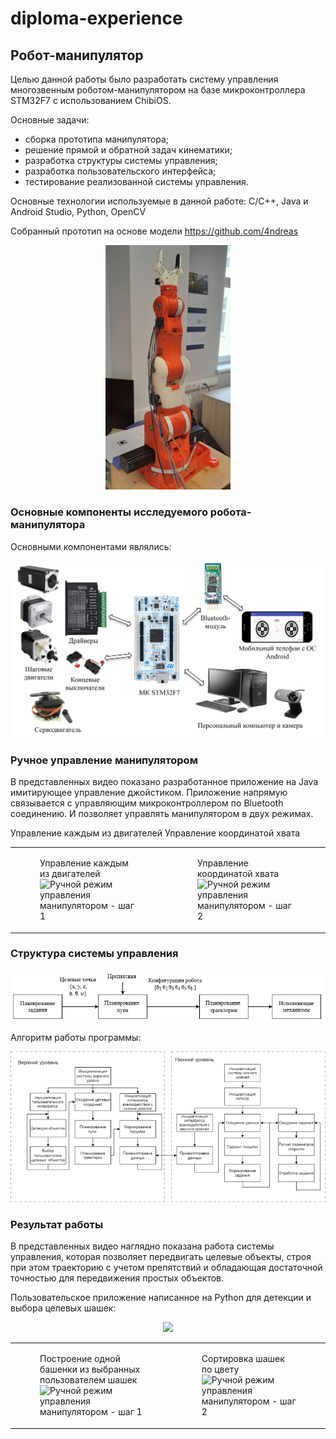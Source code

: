 # diploma-experience


## Робот-манипулятор

Целью данной работы было разработать систему управления многозвенным роботом-манипулятором на базе микроконтроллера STM32F7 с использованием ChibiOS.

Основные задачи:
- сборка прототипа манипулятора;
- решение прямой и обратной задач кинематики;
- разработка структуры системы управления; 
- разработка пользовательского интерфейса;
- тестирование реализованной системы управления.

Основные технологии используемые в данной работе:
C/C++, Java и Android Studio, Python, OpenCV

Собранный прототип на основе модели https://github.com/4ndreas

<p align="center">
<img src="manipulator_pics/Prototype.png" width="200">
</p>


### Основные компоненты исследуемого робота-манипулятора

Основными компонентами являлись:

<p align="center">
<img src="manipulator_pics/Components.png" width="600">
</p>

### Ручное управление манипулятором


В представленных видео показано разработанное приложение на Java имитирующее управление джойстиком.
Приложение напрямую связывается с управляющим микроконтроллером по Bluetooth соединению. И позволяет управлять манипулятором в двух режимах.

Управление каждым из двигателей                                    Управление координатой хвата              
<div align="center">
<table>
  <tr>
    <td>
      <figure>
        <figcaption>Управление каждым из двигателей</figcaption>
        <img src="https://github.com/Alionaaaa/diploma-experience/blob/main/manipulator_pics/manual_control_mode_1.gif" alt="Ручной режим управления манипулятором - шаг 1" width="200"/>
      </figure>
    </td>
    <td>
      <figure>
        <figcaption>Управление координатой хвата</figcaption>
        <img src="https://github.com/Alionaaaa/diploma-experience/blob/main/manipulator_pics/manual_control_mode_2.gif" alt="Ручной режим управления манипулятором - шаг 2" width="200"/>
      </figure>
    </td>
  </tr>
</table>
</div>


### Структура системы управления


<p align="center">
<img src="manipulator_pics/control_system.png">
</p>



Алгоритм работы программы:

<p align="center">
<img src="manipulator_pics/work_algorithm.png">
</p>


### Результат работы


В представленных видео наглядно показана работа системы управления, которая позволяет передвигать целевые объекты, строя при этом траекторию с учетом препятствий и обладающая достаточной точностью для передвижения простых объектов.


Пользовательское приложение написанное на Python для детекции и выбора целевых шашек:

<p align="center">
<img src="detection.gif" width="200">
</p>



<div align="center">
<table>
  <tr>
    <td>
      <figure>
        <figcaption>Построение одной башенки из выбранных пользователем шашек</figcaption>
        <img src="https://github.com/Alionaaaa/diploma-experience/blob/main/manipulator_pics/one_tower.gif" alt="Ручной режим управления манипулятором - шаг 1" width="200"/>
      </figure>
    </td>
    <td>
      <figure>
        <figcaption>Сортировка шашек по цвету</figcaption>
        <img src="https://github.com/Alionaaaa/diploma-experience/blob/main/manipulator_pics/sort_towers.gif" alt="Ручной режим управления манипулятором - шаг 2" width="200"/>
      </figure>
    </td>
  </tr>
</table>
</div>
